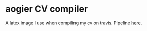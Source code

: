 # aogier CV compiler

A latex image I use when compiling my cv on travis. Pipeline [here](https://aogier.github.io/privacy-oriented-cv-publishing).
